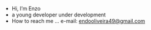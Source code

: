 -  Hi, I’m Enzo
-  a young developer under development
-  How to reach me ... e-mail: endooliveira49@gmail.com

<!---
Enz0w/Enz0w is a ✨ special ✨ repository because its `README.md` (this file) appears on your GitHub profile.
You can click the Preview link to take a look at your changes.
--->
